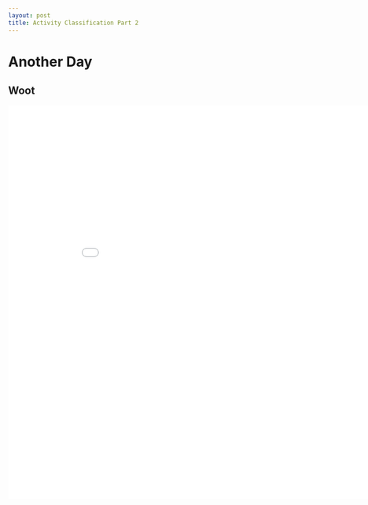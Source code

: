 ```yaml
---
layout: post
title: Activity Classification Part 2
---
```

 # Another Day
 ## Woot
  
<iframe width="900" height="800" frameborder="0" scrolling="no" src="//plot.ly/~badderc/11.embed"></iframe>


